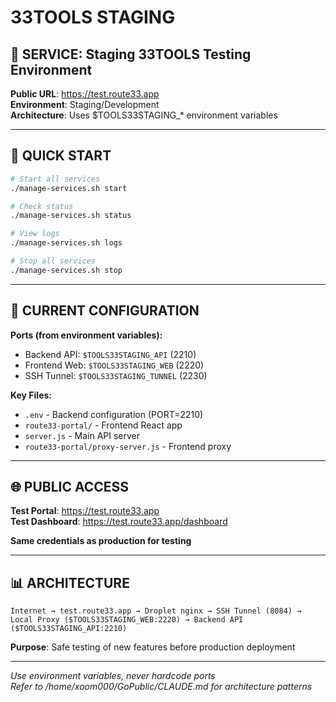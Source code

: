 # 33TOOLS STAGING

## 🎯 SERVICE: Staging 33TOOLS Testing Environment

**Public URL**: https://test.route33.app  
**Environment**: Staging/Development  
**Architecture**: Uses $TOOLS33STAGING_* environment variables

---

## 🚀 QUICK START

```bash
# Start all services
./manage-services.sh start

# Check status  
./manage-services.sh status

# View logs
./manage-services.sh logs

# Stop all services
./manage-services.sh stop
```

---

## 🔧 CURRENT CONFIGURATION

**Ports (from environment variables):**
- Backend API: `$TOOLS33STAGING_API` (2210)
- Frontend Web: `$TOOLS33STAGING_WEB` (2220)
- SSH Tunnel: `$TOOLS33STAGING_TUNNEL` (2230)

**Key Files:**
- `.env` - Backend configuration (PORT=2210)
- `route33-portal/` - Frontend React app
- `server.js` - Main API server
- `route33-portal/proxy-server.js` - Frontend proxy

---

## 🌐 PUBLIC ACCESS

**Test Portal**: https://test.route33.app  
**Test Dashboard**: https://test.route33.app/dashboard  

**Same credentials as production for testing**

---

## 📊 ARCHITECTURE

```
Internet → test.route33.app → Droplet nginx → SSH Tunnel (8084) → 
Local Proxy ($TOOLS33STAGING_WEB:2220) → Backend API ($TOOLS33STAGING_API:2210)
```

**Purpose**: Safe testing of new features before production deployment

---

*Use environment variables, never hardcode ports*  
*Refer to /home/xoom000/GoPublic/CLAUDE.md for architecture patterns*